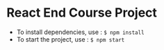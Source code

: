 # React End Course Project

* To install dependencies, use : ```$ npm install```
* To start the project, use : ```$ npm start```